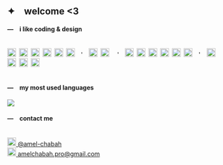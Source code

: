 <div>
  <h2>✦&ensp;&ensp;welcome <3</h2>
<div>
  <h4>―&ensp;&ensp;i like coding & design</h4>
  <br>
  <img height="20" src="https://cdn.jsdelivr.net/gh/devicons/devicon/icons/javascript/javascript-plain.svg" />&ensp;<img src="https://cdn.jsdelivr.net/gh/devicons/devicon/icons/nextjs/nextjs-original.svg" height="20" />&ensp;<img height="20" src="https://cdn.jsdelivr.net/gh/devicons/devicon/icons/react/react-original.svg" />&ensp;<img height="20px" src="https://cdn.jsdelivr.net/gh/devicons/devicon/icons/sass/sass-original.svg" />&ensp;<img height="20" src="https://cdn.jsdelivr.net/gh/devicons/devicon/icons/jquery/jquery-plain.svg" />&ensp;<img height="20" src="https://cdn.jsdelivr.net/gh/devicons/devicon/icons/bootstrap/bootstrap-plain.svg" />&ensp;&ensp;'&ensp;&ensp;<img height="20" src="https://cdn.jsdelivr.net/gh/devicons/devicon/icons/php/php-plain.svg" />&ensp;<img height="20" src="https://cdn.jsdelivr.net/gh/devicons/devicon@latest/icons/mysql/mysql-original.svg" />
&ensp;&ensp;'&ensp;&ensp;<img height="20" src="https://cdn.jsdelivr.net/gh/devicons/devicon/icons/git/git-plain.svg" />&ensp;<img height="20" src="https://cdn.jsdelivr.net/gh/devicons/devicon/icons/linux/linux-original.svg" />&ensp;<img height="20" src="https://cdn.jsdelivr.net/gh/devicons/devicon/icons/vscode/vscode-original.svg" />&ensp;<img height="20" src="https://cdn.jsdelivr.net/gh/devicons/devicon/icons/wordpress/wordpress-plain.svg" />&ensp;<img height="20" src="https://cdn.jsdelivr.net/gh/devicons/devicon/icons/jira/jira-original.svg" />&ensp;<img height="20" src="https://cdn.jsdelivr.net/gh/devicons/devicon/icons/confluence/confluence-original.svg" />&ensp;&ensp;'&ensp;&ensp;<img height="20" src="https://cdn.jsdelivr.net/gh/devicons/devicon/icons/figma/figma-original.svg" />&ensp;<img height="20" src="https://upload.wikimedia.org/wikipedia/commons/thumb/a/af/Adobe_Photoshop_CC_icon.svg/1051px-Adobe_Photoshop_CC_icon.svg.png" />&ensp;<img height="20" src="https://upload.wikimedia.org/wikipedia/commons/thumb/f/fb/Adobe_Illustrator_CC_icon.svg/2101px-Adobe_Illustrator_CC_icon.svg.png" />&ensp;<img height="20" src="https://upload.wikimedia.org/wikipedia/commons/thumb/4/48/Adobe_InDesign_CC_icon.svg/2101px-Adobe_InDesign_CC_icon.svg.png" />
  </div>
  <br>
  <h4>―&ensp;&ensp;my most used languages</h4><img src="https://github-readme-stats.vercel.app/api/top-langs?username=amelchabah&layout=compact&hide_title=true&hide_border=true&theme=github_dark"/>

  <h4>―&ensp;&ensp;contact me</h4><br><a href="https://www.linkedin.com/in/amel-chabah/" title="my linkedin" target="_blank"><img height="20" src="https://cdn.jsdelivr.net/gh/devicons/devicon/icons/linkedin/linkedin-original.svg" />  @amel-chabah
</a><br><a href="mailto:amelchabah.pro@gmail.com" title="my mail" target="_blank"><img height="20" width="20" src="https://upload.wikimedia.org/wikipedia/commons/thumb/7/7e/Gmail_icon_%282020%29.svg/512px-Gmail_icon_%282020%29.svg.png" />  amelchabah.pro@gmail.com</a>
</div>
